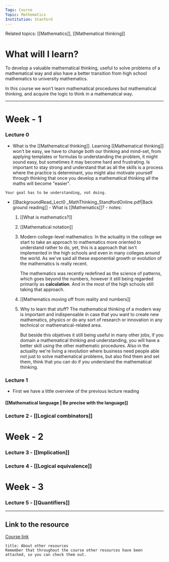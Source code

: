 ```yaml
---
Tags: Course
Topic: Mathematics
Institution: Stanford
---
```

Related topics: [[Mathematics]], [[Mathematical thinking]]

# What will I learn?

To develop a valuable mathematical thinking, useful to solve problems of a mathematical way and also have a better transition from high school mathematics to university mathematics.

In this course we won't learn mathematical procedures but mathematical thinking, and acquire the logic to think in a mathematical way. 

---

# Week  - 1 

### Lecture 0
+ What is the [[Mathematical thinking]].
Learning [[Mathematical thinking]] won't be easy, we have to change both our thinking and mind-set, from applying templates or formulas to understanding the problem, it might sound easy, but sometimes it may become hard and frustrating. Is important to stay strong and understand that as all the skills is a process where the practice is determinant, you might also motivate yourself through thinking that once you develop a mathematical thinking all the maths will become "easier". 
```ad-quote
Your goal has to be understanding, not doing.

```
+ [[BackgroundRead_Lect0 _MathThinking_StandfordOnline.pdf|Back ground reading]] - What is [[Mathematics]]? - notes:
	 1. [[What is mathematics?]]
	 2. [[Mathematical notation]]
	 3. Modern college-level mathematics:
		In the actuality in the college we start to take an approach to mathematics more oriented to understand rather to do, yet, this is a approach that isn't implemented in the high schools and even in many colleges around the world. As we've said all these exponential growth or evolution of the mathematics is really recent.
		
		The mathematics was recently redefined as the science of patterns, which goes beyond the numbers, however it still being regarded primarily as **calculation**. And in the most of the high schools still taking that approach.
	4. [[Mathematics moving off from reality and numbers]]
	5.  Why to learn that stuff?
		The mathematical thinking of a modern way is important and indispensable in case that you want to create new mathematics, physics or do any sort of research or innovation in any technical or mathematical-related area.
		
		But beside this objetives it still being useful in many other jobs, if you domain a mathematical thinking and understanding, you will have a better skill using the other mathematic procedures. Also in the actuality we're living a revolution where business need people able not just to solve mathematical problems, but also find them and set them, think that you can do if you understand the mathematical thinking.

### Lecture 1
+ First we have a little overview of the previous lecture reading
#### [[Mathematical language | Be precise with the language]] 
### Lecture 2 - [[Logical combinators]]

# Week - 2

### Lecture 3 - [[Implication]]
### Lecture 4 - [[Logical equivalence]]

# Week - 3

### Lecture 5 - [[Quantifiers]]

---
## Link to the resource
[Course link](https://www.coursera.org/learn/mathematical-thinking/)
```ad-info
title: About other resources
Remember that throughout the course other resources have been attached, so you can check them out. 
```
